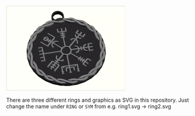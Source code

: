 ![](https://github.com/Kaisa-Marysia/OSCAD/blob/main/Amulett/output.gif?raw=true)

There are three different rings and graphics as SVG in this repository. Just change the name under `RING` or `SYM` from e.g. ring1.svg -> ring2.svg
